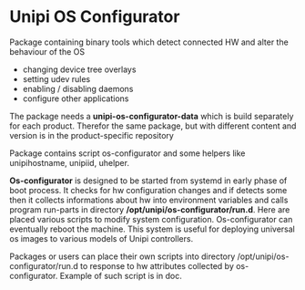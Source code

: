 Unipi OS Configurator
=====================

Package containing binary tools which detect connected HW and alter the behaviour of the OS 

- changing device tree overlays
- setting udev rules
- enabling / disabling daemons
- configure other applications

The package needs a **unipi-os-configurator-data** which is build separately for each product. Therefor the same package, but with different content and version is in the product-specific repository 

Package contains script os-configurator and some helpers like unipihostname, unipiid, uhelper. 

**Os-configurator** is designed to be started from systemd in early phase of boot process. It checks for hw configuration changes and if detects some then it collects informations about hw into environment variables and calls program run-parts in directory **/opt/unipi/os-configurator/run.d**. Here are placed various scripts to modify system configuration. Os-configurator can eventually reboot the machine. This system is useful for deploying universal os images to various models of Unipi controllers. 

Packages or users can place their own scripts into directory /opt/unipi/os-configurator/run.d to response to hw attributes collected by os-configurator. Example of such script is in doc. 
